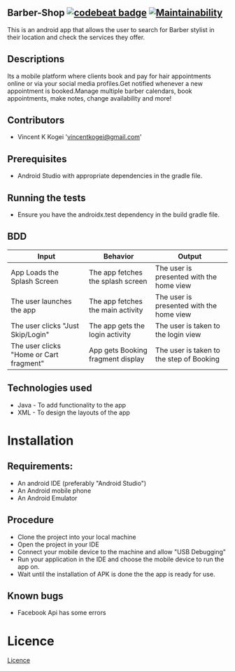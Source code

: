 ## Barber-Shop [![codebeat badge](https://codebeat.co/badges/411e8d82-3ed0-42de-a283-fdc13700504d)](https://codebeat.co/projects/github-com-mervinkogei-barber-shop-master) [![Maintainability](https://api.codeclimate.com/v1/badges/1da219ba8ef3726cc845/maintainability)](https://codeclimate.com/github/mervinkogei/Barber-Shop/maintainability)
This is an android app that allows the user to search for Barber stylist in their location and check the services they offer.

## Descriptions
Its a mobile platform where clients book and pay for hair appointments online or via your social media profiles.Get notified whenever a new appointment is booked.Manage multiple barber calendars, book appointments, make notes, change availability and more!

## Contributors
* Vincent K Kogei 'vincentkogei@gmail.com'

## Prerequisites
* Android Studio with appropriate dependencies in the gradle file.

## Running the tests
* Ensure you have the androidx.test dependency in the build gradle file.


## BDD

| Input                                      | Behavior                                 | Output                                        |
|--------------------------------------------|------------------------------------------|-----------------------------------------------|
| App Loads the Splash Screen                | The app fetches the splash screen        | The user is presented with the home view      |
| The user launches the app                  | The app fetches the main activity        | The user is presented with the home view      |
| The user clicks "Just Skip/Login"          | The app gets the login activity          | The user is taken to the login view           |
| The user clicks "Home or Cart fragment"    | App gets Booking fragment display        | The user is taken to the step of Booking      |


## Technologies used
* Java - To add functionality to the app
* XML - To design the layouts of the app

# Installation
## Requirements:
* An android IDE (preferably "Android Studio")
* An Android mobile phone
* An Android Emulator

## Procedure
* Clone the project into your local machine
* Open the project in your IDE
* Connect your mobile device to the machine and allow "USB Debugging"
* Run your application in the IDE and choose the mobile device to run the app on.
* Wait until the installation of APK is done the the app is ready for use.


## Known bugs
* Facebook Api has some errors

# Licence

[Licence](Licence)